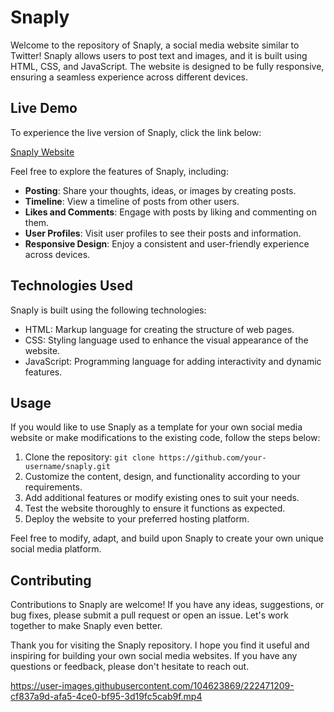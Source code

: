 # Snaply

Welcome to the repository of Snaply, a social media website similar to Twitter! Snaply allows users to post text and images, and it is built using HTML, CSS, and JavaScript. The website is designed to be fully responsive, ensuring a seamless experience across different devices.

## Live Demo

To experience the live version of Snaply, click the link below:

[Snaply Website](https://snaply-ten.vercel.app/)

Feel free to explore the features of Snaply, including:

- **Posting**: Share your thoughts, ideas, or images by creating posts.
- **Timeline**: View a timeline of posts from other users.
- **Likes and Comments**: Engage with posts by liking and commenting on them.
- **User Profiles**: Visit user profiles to see their posts and information.
- **Responsive Design**: Enjoy a consistent and user-friendly experience across devices.

## Technologies Used

Snaply is built using the following technologies:

- HTML: Markup language for creating the structure of web pages.
- CSS: Styling language used to enhance the visual appearance of the website.
- JavaScript: Programming language for adding interactivity and dynamic features.

## Usage

If you would like to use Snaply as a template for your own social media website or make modifications to the existing code, follow the steps below:

1. Clone the repository: `git clone https://github.com/your-username/snaply.git`
2. Customize the content, design, and functionality according to your requirements.
3. Add additional features or modify existing ones to suit your needs.
4. Test the website thoroughly to ensure it functions as expected.
5. Deploy the website to your preferred hosting platform.

Feel free to modify, adapt, and build upon Snaply to create your own unique social media platform.

## Contributing

Contributions to Snaply are welcome! If you have any ideas, suggestions, or bug fixes, please submit a pull request or open an issue. Let's work together to make Snaply even better.

Thank you for visiting the Snaply repository. I hope you find it useful and inspiring for building your own social media websites. If you have any questions or feedback, please don't hesitate to reach out.



https://user-images.githubusercontent.com/104623869/222471209-cf837a9d-afa5-4ce0-bf95-3d19fc5cab9f.mp4

